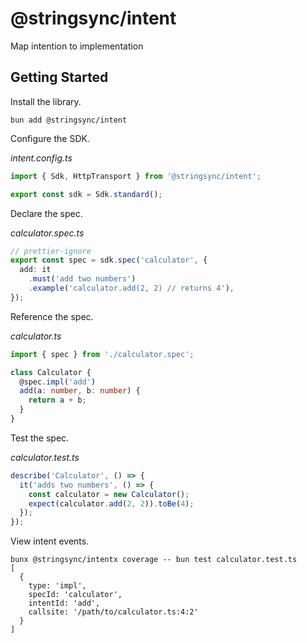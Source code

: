 # @stringsync/intent

Map intention to implementation

## Getting Started

Install the library.

```shell
bun add @stringsync/intent
```

Configure the SDK.

_intent.config.ts_

```ts
import { Sdk, HttpTransport } from '@stringsync/intent';

export const sdk = Sdk.standard();
```

Declare the spec.

_calculator.spec.ts_

```ts
// prettier-ignore
export const spec = sdk.spec('calculator', {
  add: it
    .must('add two numbers')
    .example('calculator.add(2, 2) // returns 4'),
});
```

Reference the spec.

_calculator.ts_

```ts
import { spec } from './calculator.spec';

class Calculator {
  @spec.impl('add')
  add(a: number, b: number) {
    return a + b;
  }
}
```

Test the spec.

_calculator.test.ts_

```ts
describe('Calculator', () => {
  it('adds two numbers', () => {
    const calculator = new Calculator();
    expect(calculator.add(2, 2)).toBe(4);
  });
});
```

View intent events.

```shell
bunx @stringsync/intentx coverage -- bun test calculator.test.ts
[
  {
    type: 'impl',
    specId: 'calculator',
    intentId: 'add',
    callsite: '/path/to/calculator.ts:4:2'
  }
]
```
